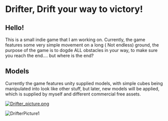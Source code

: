 # Drifter, Drift your way to victory!

<h2> Hello! </h2>

This is a small indie game that I am working on. Currently, the game features some very simple movement on a long ( Not endless) ground, the purpose of the game is to dogde ALL obstacles in your way, to make sure you reach the end.... but where is the end?


<h2> Models  </h2>
Currently the game features unity supplied models, with simple cubes being manipulated into look like other stuff, but later, new models will be applied, which is supplied by myself and different commercial free assets.

[![Drifter_picture.png](https://s31.postimg.cc/bhl3i8j3f/Drifter_picture.png)](https://postimg.cc/image/5gnel5wh3/)

![DrifterPicture1](https://prnt.sc/jtyiku)


